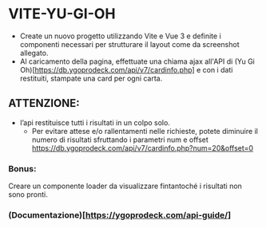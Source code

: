# VITE-YU-GI-OH

- Create un nuovo progetto utilizzando Vite e Vue 3 e definite i componenti necessari per strutturare il layout come da screenshot allegato.
- Al caricamento della pagina, effettuate una chiama ajax all'API di (Yu Gi Oh)[https://db.ygoprodeck.com/api/v7/cardinfo.php] e con i dati restituiti, stampate una card per ogni carta.
## ATTENZIONE:
- l’api restituisce tutti i risultati in un colpo solo.
    - Per evitare attese e/o rallentamenti nelle richieste, potete diminuire il numero di risultati sfruttando i parametri num e offset
https://db.ygoprodeck.com/api/v7/cardinfo.php?num=20&offset=0
### Bonus:
Creare un componente loader da visualizzare fintantoché i risultati non sono pronti.
### (Documentazione)[https://ygoprodeck.com/api-guide/]